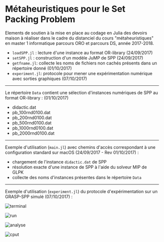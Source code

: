 # Métaheuristiques pour le Set Packing Problem

Elements de soutien à la mise en place au codage en Julia des devoirs maison à réaliser dans le cadre du distanciel du cours "métaheuristiques" en master 1 informatique parcours ORO et parcours DS, année 2017-2018.

- `loadSPP.jl` : lecture d'une instance au format OR-library (24/09/2017)
- `setSPP.jl` : construction d'un modèle JuMP de SPP (24/09/2017)
- `getfname.jl`: collecte les noms de fichiers non cachés présents dans un répertoire donné (01/10/2017)
- `experiment.jl`: protocole pour mener une expérimentation numérique avec sorties graphiques (07/10/2017)

------

Le répertoire `Data` contient une sélection d'instances numériques de SPP au format OR-library : (01/10/2017)
- didactic.dat
- pb_100rnd0100.dat 
- pb_200rnd0100.dat 
- pb_500rnd0100.dat
- pb_1000rnd0100.dat
- pb_2000rnd0100.dat

------

Exemple d'utilisation (`main.jl`) avec chemins d'accès correspondant à une configuration standard sur macOS (24/09/2017 - Rev 01/10/2017) :
- chargement de l'instance `didactic.dat` de SPP
- résolution exacte d'une instance de SPP à l'aide du solveur MIP de GLPK
- collecte des noms d'instances présentes dans le répertoire `Data`

------

Exemple d'utilisation (`experiment.jl`) du protocole d'expérimentation sur un GRASP-SPP simulé (07/10/2017) :

![terminal](https://github.com/xgandibleux/meta2017/blob/master/doc/terminal.jpg)

![run](https://github.com/xgandibleux/meta2017/blob/master/doc/Examen_d'un_run.jpg)

![analyse](https://github.com/xgandibleux/meta2017/blob/master/doc/bilan_tous_runs.jpg)

![cput](https://github.com/xgandibleux/meta2017/blob/master/doc/bilan_CPUt_tous_runs.jpg)
